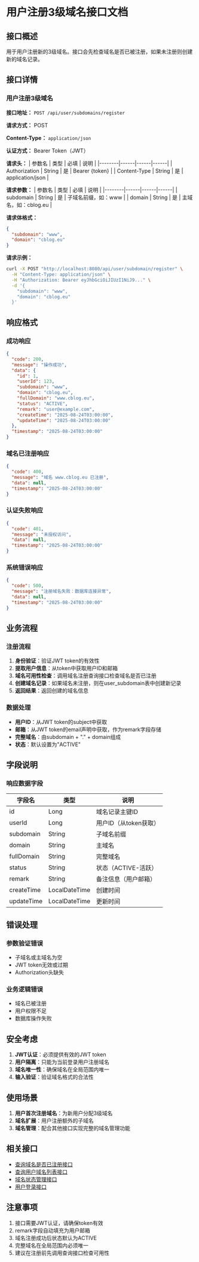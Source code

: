 # 用户注册3级域名接口文档

## 接口概述
用于用户注册新的3级域名。接口会先检查域名是否已被注册，如果未注册则创建新的域名记录。

## 接口详情

### 用户注册3级域名

**接口地址：** `POST /api/user/subdomains/register`

**请求方式：** POST

**Content-Type：** `application/json`

**认证方式：** Bearer Token（JWT）

**请求头：**
| 参数名 | 类型 | 必填 | 说明 |
|--------|------|------|------|
| Authorization | String | 是 | Bearer {token} |
| Content-Type | String | 是 | application/json |

**请求参数：**
| 参数名 | 类型 | 必填 | 说明 |
|--------|------|------|------|
| subdomain | String | 是 | 子域名前缀，如：www |
| domain | String | 是 | 主域名，如：cblog.eu |

**请求体格式：**
```json
{
  "subdomain": "www",
  "domain": "cblog.eu"
}
```

**请求示例：**
```bash
curl -X POST "http://localhost:8080/api/user/subdomain/register" \
  -H "Content-Type: application/json" \
  -H "Authorization: Bearer eyJhbGciOiJIUzI1NiJ9..." \
  -d '{
    "subdomain": "www",
    "domain": "cblog.eu"
  }'
```

## 响应格式

### 成功响应
```json
{
  "code": 200,
  "message": "操作成功",
  "data": {
    "id": 1,
    "userId": 123,
    "subdomain": "www",
    "domain": "cblog.eu",
    "fullDomain": "www.cblog.eu",
    "status": "ACTIVE",
    "remark": "user@example.com",
    "createTime": "2025-08-24T03:00:00",
    "updateTime": "2025-08-24T03:00:00"
  },
  "timestamp": "2025-08-24T03:00:00"
}
```

### 域名已注册响应
```json
{
  "code": 400,
  "message": "域名 www.cblog.eu 已注册",
  "data": null,
  "timestamp": "2025-08-24T03:00:00"
}
```

### 认证失败响应
```json
{
  "code": 401,
  "message": "未授权访问",
  "data": null,
  "timestamp": "2025-08-24T03:00:00"
}
```

### 系统错误响应
```json
{
  "code": 500,
  "message": "注册域名失败：数据库连接异常",
  "data": null,
  "timestamp": "2025-08-24T03:00:00"
}
```

## 业务流程

### 注册流程
1. **身份验证**：验证JWT token的有效性
2. **提取用户信息**：从token中获取用户ID和邮箱
3. **域名可用性检查**：调用域名注册查询接口检查域名是否已注册
4. **创建域名记录**：如果域名未注册，则在user_subdomain表中创建新记录
5. **返回结果**：返回创建的域名信息

### 数据处理
- **用户ID**：从JWT token的subject中获取
- **邮箱**：从JWT token的email声明中获取，作为remark字段存储
- **完整域名**：由subdomain + "." + domain组成
- **状态**：默认设置为"ACTIVE"

## 字段说明

### 响应数据字段
| 字段名 | 类型 | 说明 |
|--------|------|------|
| id | Long | 域名记录主键ID |
| userId | Long | 用户ID（从token获取） |
| subdomain | String | 子域名前缀 |
| domain | String | 主域名 |
| fullDomain | String | 完整域名 |
| status | String | 状态（ACTIVE-活跃） |
| remark | String | 备注信息（用户邮箱） |
| createTime | LocalDateTime | 创建时间 |
| updateTime | LocalDateTime | 更新时间 |

## 错误处理

### 参数验证错误
- 子域名或主域名为空
- JWT token无效或过期
- Authorization头缺失

### 业务逻辑错误
- 域名已被注册
- 用户权限不足
- 数据库操作失败

## 安全考虑

1. **JWT认证**：必须提供有效的JWT token
2. **用户隔离**：只能为当前登录用户注册域名
3. **域名唯一性**：确保域名在全局范围内唯一
4. **输入验证**：验证域名格式的合法性

## 使用场景

1. **用户首次注册域名**：为新用户分配3级域名
2. **域名扩展**：用户注册额外的子域名
3. **域名管理**：配合其他接口实现完整的域名管理功能

## 相关接口

- [查询域名是否已注册接口](./用户域名注册查询接口.md)
- [查询用户域名列表接口](./用户子域名管理接口.md#查询域名列表)
- [域名状态管理接口](./用户子域名管理接口.md#状态管理)
- [用户登录接口](./用户登录接口.md)

## 注意事项

1. 接口需要JWT认证，请确保token有效
2. remark字段自动填充为用户邮箱
3. 域名注册成功后状态默认为ACTIVE
4. 完整域名在全局范围内必须唯一
5. 建议在注册前先调用查询接口检查可用性